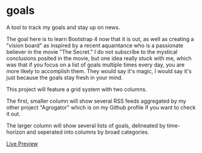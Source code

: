 # goals
A tool to track my goals and stay up on news.

The goal here is to learn Bootstrap 4 now that it is out, as well as creating a "vision board" as inspired by a recent aquaintance who is a passionate believer in the movie "The Secret." I do not subscribe to the mystical conclusions posited in the movie, but one idea really stuck with me, which was that if you focus on a list of goals multiple times every day, you are more likely to accomplish them. They would say it's magic, I would say it's just because the goals stay fresh in your mind.

This project will feature a grid system with two columns. 

The first, smaller column will show several RSS feeds aggregated by my other project "Agrogator" which is on my Github profile if you want to check it out. 

The larger column will show several lists of goals, delineated by time-horizon and seperated into columns by broad categories.

[Live Preview](https://accomplish.cjtrowbridge.com/)
